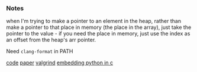 ### Notes

when I'm trying to make a pointer to an element in the heap, rather than make a 
pointer to that place in memory (the place in the array), just take the pointer 
to the value - if you need the place in memory, just use the index as an offset 
from the heap's arr pointer.

Need `clang-format` in PATH

[code](https://www3.cs.stonybrook.edu/~algorith/implement/fortune/distrib/)
[paper](https://www.math.cmu.edu/users/slepcev/voronoi_curvature_flow.pdf)
[valgrind](https://www.cprogramming.com/debugging/valgrind.html)
[embedding python in c](https://www.codeproject.com/Articles/11805/Embedding-Python-in-C-C-Part-I)

